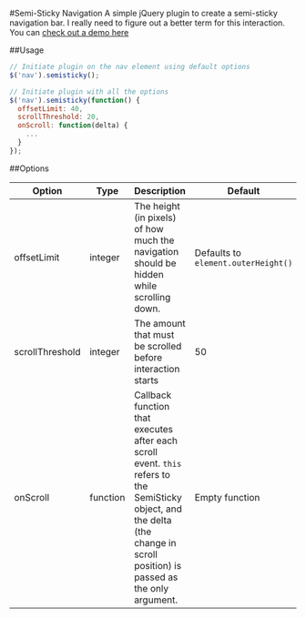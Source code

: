 #Semi-Sticky Navigation
A simple jQuery plugin to create a semi-sticky navigation bar. I really need to figure out a better term for this interaction. You can [check out a demo here](http://wosephjeber.github.io/semisticky)

##Usage

```javascript
// Initiate plugin on the nav element using default options
$('nav').semisticky();

// Initiate plugin with all the options
$('nav').semisticky(function() {
  offsetLimit: 40,
  scrollThreshold: 20,
  onScroll: function(delta) {
    ...
  }
});
```

##Options

Option | Type | Description | Default
-------|------|-------------|--------
offsetLimit | integer | The height (in pixels) of how much the navigation should be hidden while scrolling down. | Defaults to `element.outerHeight()`
scrollThreshold | integer | The amount that must be scrolled before interaction starts | 50
onScroll | function | Callback function that executes after each scroll event. `this` refers to the SemiSticky object, and the delta (the change in scroll position) is passed as the only argument. | Empty function
